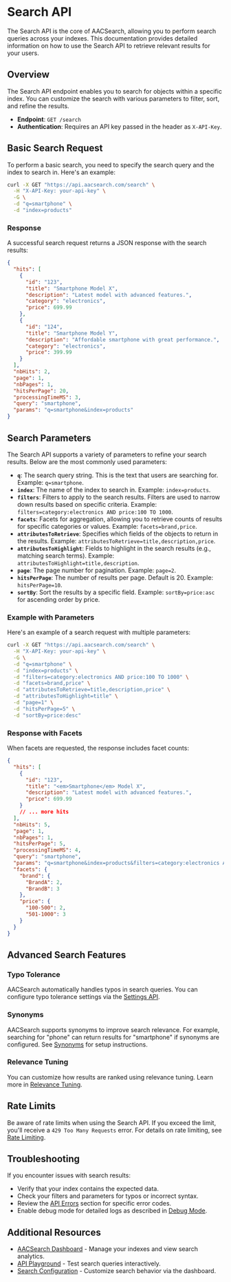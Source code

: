 # Search API

The Search API is the core of AACSearch, allowing you to perform search queries across your indexes. This documentation provides detailed information on how to use the Search API to retrieve relevant results for your users.

## Overview

The Search API endpoint enables you to search for objects within a specific index. You can customize the search with various parameters to filter, sort, and refine the results.

- **Endpoint**: `GET /search`
- **Authentication**: Requires an API key passed in the header as `X-API-Key`.

## Basic Search Request

To perform a basic search, you need to specify the search query and the index to search in. Here's an example:

```bash
curl -X GET "https://api.aacsearch.com/search" \
  -H "X-API-Key: your-api-key" \
  -G \
  -d "q=smartphone" \
  -d "index=products"
```

### Response

A successful search request returns a JSON response with the search results:

```json
{
  "hits": [
    {
      "id": "123",
      "title": "Smartphone Model X",
      "description": "Latest model with advanced features.",
      "category": "electronics",
      "price": 699.99
    },
    {
      "id": "124",
      "title": "Smartphone Model Y",
      "description": "Affordable smartphone with great performance.",
      "category": "electronics",
      "price": 399.99
    }
  ],
  "nbHits": 2,
  "page": 1,
  "nbPages": 1,
  "hitsPerPage": 20,
  "processingTimeMS": 3,
  "query": "smartphone",
  "params": "q=smartphone&index=products"
}
```

## Search Parameters

The Search API supports a variety of parameters to refine your search results. Below are the most commonly used parameters:

- **`q`**: The search query string. This is the text that users are searching for. Example: `q=smartphone`.
- **`index`**: The name of the index to search in. Example: `index=products`.
- **`filters`**: Filters to apply to the search results. Filters are used to narrow down results based on specific criteria. Example: `filters=category:electronics AND price:100 TO 1000`.
- **`facets`**: Facets for aggregation, allowing you to retrieve counts of results for specific categories or values. Example: `facets=brand,price`.
- **`attributesToRetrieve`**: Specifies which fields of the objects to return in the results. Example: `attributesToRetrieve=title,description,price`.
- **`attributesToHighlight`**: Fields to highlight in the search results (e.g., matching search terms). Example: `attributesToHighlight=title,description`.
- **`page`**: The page number for pagination. Example: `page=2`.
- **`hitsPerPage`**: The number of results per page. Default is 20. Example: `hitsPerPage=10`.
- **`sortBy`**: Sort the results by a specific field. Example: `sortBy=price:asc` for ascending order by price.

### Example with Parameters

Here's an example of a search request with multiple parameters:

```bash
curl -X GET "https://api.aacsearch.com/search" \
  -H "X-API-Key: your-api-key" \
  -G \
  -d "q=smartphone" \
  -d "index=products" \
  -d "filters=category:electronics AND price:100 TO 1000" \
  -d "facets=brand,price" \
  -d "attributesToRetrieve=title,description,price" \
  -d "attributesToHighlight=title" \
  -d "page=1" \
  -d "hitsPerPage=5" \
  -d "sortBy=price:desc"
```

### Response with Facets

When facets are requested, the response includes facet counts:

```json
{
  "hits": [
    {
      "id": "123",
      "title": "<em>Smartphone</em> Model X",
      "description": "Latest model with advanced features.",
      "price": 699.99
    }
    // ... more hits
  ],
  "nbHits": 5,
  "page": 1,
  "nbPages": 1,
  "hitsPerPage": 5,
  "processingTimeMS": 4,
  "query": "smartphone",
  "params": "q=smartphone&index=products&filters=category:electronics AND price:100 TO 1000&facets=brand,price&attributesToRetrieve=title,description,price&attributesToHighlight=title&page=1&hitsPerPage=5&sortBy=price:desc",
  "facets": {
    "brand": {
      "BrandA": 2,
      "BrandB": 3
    },
    "price": {
      "100-500": 2,
      "501-1000": 3
    }
  }
}
```

## Advanced Search Features

### Typo Tolerance

AACSearch automatically handles typos in search queries. You can configure typo tolerance settings via the [Settings API](./settings.md).

### Synonyms

AACSearch supports synonyms to improve search relevance. For example, searching for "phone" can return results for "smartphone" if synonyms are configured. See [Synonyms](../guides/search/synonyms.md) for setup instructions.

### Relevance Tuning

You can customize how results are ranked using relevance tuning. Learn more in [Relevance Tuning](../guides/search/relevance.md).

## Rate Limits

Be aware of rate limits when using the Search API. If you exceed the limit, you'll receive a `429 Too Many Requests` error. For details on rate limiting, see [Rate Limiting](../guides/security/rate-limiting.md).

## Troubleshooting

If you encounter issues with search results:

- Verify that your index contains the expected data.
- Check your filters and parameters for typos or incorrect syntax.
- Review the [API Errors](../troubleshooting/api-errors.md) section for specific error codes.
- Enable debug mode for detailed logs as described in [Debug Mode](../troubleshooting/debug.md).

## Additional Resources

- [AACSearch Dashboard](https://dashboard.aacsearch.com) - Manage your indexes and view search analytics.
- [API Playground](https://api.aacsearch.com/playground) - Test search queries interactively.
- [Search Configuration](../guides/dashboard/search-config.md) - Customize search behavior via the dashboard.
